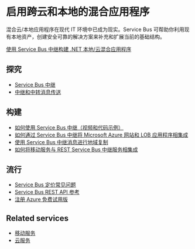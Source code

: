 <properties pageTitle="启用跨云和本地的混合应用程序" metaKeywords="Service Bus, Cloud, Hybrid" description="了解如何构建跨云和本地的混合应用程序。" services="service-bus" documentationCenter=".NET" title="Enable Hybrid Applications Spanning Cloud and Premises" authors="sethm" solutions="" manager="timlt" editor="mattshel" />
<tags ms.service="service-bus"
    ms.date=""
    wacn.date=""
    />

# 启用跨云和本地的混合应用程序

混合云/本地应用程序在现代 IT 环境中已成为现实。Service Bus 可帮助你利用现有本地资产，创建安全可靠的解决方案来补充和扩展当前的基础结构。

[使用 Service Bus 中继构建 .NET 本地/云混合应用程序](/zh-cn/documentation/articles/cloud-services-dotnet-hybrid-app-using-service-bus-relay/)

## 探究

- [Service Bus 中继](/zh-cn/documentation/articles/service-bus-dotnet-how-to-use-relay/)
- [中继和中转消息传送](http://msdn.microsoft.com/zh-cn/library/azure/hh367519.aspx)

## 构建

- [如何使用 Service Bus 中继（视频和代码示例）](http://appfabricdemos.codeplex.com/releases/view/67597)
- [如何通过 Service Bus 中继将 Microsoft Azure 网站和 LOB 应用程序相集成](http://code.msdn.microsoft.com/windowsazure/How-to-integrate-a-Windows-f1fedff8)
- [使用 Service Bus 中继消息进行地域复制](http://code.msdn.microsoft.com/windowsazure/Geo-replication-with-16dbfecd)
- [如何将移动服务与 REST Service Bus 中继服务相集成](http://blogs.msdn.com/b/paolos/archive/2013/07/09/how-to-integrate-a-mobile-service-with-a-rest-service-bus-relay-service.aspx)
 
## 流行
- [Service Bus 定价常见问题](http://msdn.microsoft.com/zh-cn/library/azure/Hh667438.aspx)
- [Service Bus REST API 参考](http://msdn.microsoft.com/zh-cn/library/azure/hh780717.aspx)
- [注册 Azure 免费试用版](/pricing/1rmb-trial/)
 
## Related services
- [移动服务](/home/features/mobile-services/)
- [云服务](/home/features/cloud-services/) 
